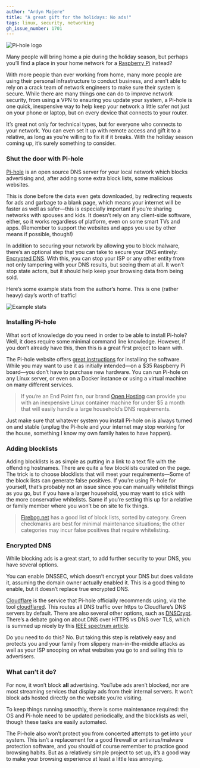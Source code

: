 ```yaml
---
author: "Ardyn Majere"
title: "A great gift for the holidays: No ads!"
tags: linux, security, networking
gh_issue_number: 1701
---
```


![Pi-hole logo](/blog/2020/12/03/pihole-great-holiday-gift/pihole-logo.png)

<!-- Image from Pi-Hole's website: https://pi-hole.net/trademark-rules-and-brand-guidelines/ -->

Many people will bring home a pie during the holiday season, but perhaps you’ll find a place in your home network for a [Raspberry Pi](https://www.raspberrypi.org/) instead?

With more people than ever working from home, many more people are using their personal infrastructure to conduct business, and aren’t able to rely on a crack team of network engineers to make sure their system is secure. While there are many things one can do to improve network security, from using a VPN to ensuring you update your system, a Pi-hole is one quick, inexpensive way to help keep your network a little safer not just on your phone or laptop, but on every device that connects to your router.

It’s great not only for technical types, but for everyone who connects to your network. You can even set it up with remote access and gift it to a relative, as long as you’re willing to fix it if it breaks. With the holiday season coming up, it’s surely something to consider.

### Shut the door with Pi-hole

[Pi-hole](https://pi-hole.net/) is an open source DNS server for your local network which blocks advertising and, after adding some extra block lists, some malicious websites.

This is done before the data even gets downloaded, by redirecting requests for ads and garbage to a blank page, which means your internet will be faster as well as safer—this is especially important if you’re sharing networks with spouses and kids. It doesn’t rely on any client-side software, either, so it works regardless of platform, even on some smart TVs and apps. (Remember to support the websites and apps you use by other means if possible, though!)

In addition to securing your network by allowing you to block malware, there’s an optional step that you can take to secure your DNS entirely: [Encrypted DNS](https://docs.pi-hole.net/guides/dns-over-https/). With this, you can stop your ISP or any other entity from not only tampering with your DNS results, but seeing them at all. It won’t stop state actors, but it should help keep your browsing data from being sold.

Here’s some example stats from the author’s home. This is one (rather heavy) day’s worth of traffic!

![Example stats](/blog/2020/12/03/pihole-great-holiday-gift/example-display.png)

### Installing Pi-hole

What sort of knowledge do you need in order to be able to install Pi-hole? Well, it does require some minimal command line knowledge. However, if you don’t already have this, then this is a great first project to learn with.

The Pi-hole website offers [great instructions](https://docs.pi-hole.net/main/prerequisites/) for installing the software. While you may want to use it as initially intended—on a $35 Raspberry Pi board—you don’t have to purchase new hardware. You can run Pi-hole on any Linux server, or even on a Docker instance or using a virtual machine on many different services. 

> If you’re an End Point fan, our brand [Open Hosting](https://www.openhosting.com/) can provide you with an inexpensive Linux container machine for under $5 a month that will easily handle a large household’s DNS requirements.

Just make sure that whatever system you install Pi-hole on is always turned on and stable (unplug the Pi-hole and your internet may stop working for the house, something I know my own family hates to have happen).

### Adding blocklists

Adding blocklists is as simple as putting in a link to a text file with the offending hostnames. There are quite a few blocklists curated on the page. The trick is to choose blocklists that will meet your requirements—Some of the block lists can generate false positives. If you’re using Pi-hole for yourself, that’s probably not an issue since you can manually whitelist things as you go, but if you have a larger household, you may want to stick with the more conservative whitelists. Same if you’re setting this up for a relative or family member where you won’t be on site to fix things.

> [Firebog.net](https://firebog.net/) has a good list of block lists, sorted by category. Green checkmarks are best for minimal maintenance situations; the other categories may incur false positives that require whitelisting.

### Encrypted DNS

While blocking ads is a great start, to add further security to your DNS, you have several options.

You can enable DNSSEC, which doesn’t encrypt your DNS but does validate it, assuming the domain owner actually enabled it. This is a good thing to enable, but it doesn’t replace true encrypted DNS. 

[Cloudflare](https://www.cloudflare.com/) is the service that Pi-hole officially recommends using, via the tool [cloudflared](https://docs.pi-hole.net/guides/dns-over-https/#configuring-dns-over-https). This routes all DNS traffic over https to Cloudflare’s DNS servers by default. There are also several other options, such as [DNSCrypt](https://www.dnscrypt.org/). There’s a debate going on about DNS over HTTPS vs DNS over TLS, which is summed up nicely by this [IEEE spectrum article](https://spectrum.ieee.org/tech-talk/telecom/security/the-fight-over-encrypted-dns-boils-over).

Do you need to do this? No. But taking this step is relatively easy and protects you and your family from slippery man-in-the-middle attacks as well as your ISP snooping on what websites you go to and selling this to advertisers.

### What can’t it do?

For now, it won’t block **all** advertising. YouTube ads aren’t blocked, nor are most streaming services that display ads from their internal servers. It won’t block ads hosted directly on the website you’re visiting. 

To keep things running smoothly, there is some maintenance required: the OS and Pi-hole need to be updated periodically, and the blocklists as well, though these tasks are easily automated.

The Pi-hole also won’t protect you from concerted attempts to get into your system. This isn’t a replacement for a good firewall or antivirus/​malware protection software, and you should of course remember to practice good browsing habits. But as a relatively simple project to set up, it’s a good way to make your browsing experience at least a little less annoying.

